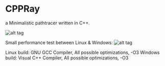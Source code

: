 CPPRay
====

a Minimalistic pathtracer written in C++.

![alt tag](https://raw.githubusercontent.com/Harha/CPPRay/master/cppray.png)

Small performance test between Linux & Windows:
![alt tag](https://raw.githubusercontent.com/Harha/CPPRay/master/performance.png)

Linux build: GNU GCC Compiler, All possible optimizations, -O3
Windows build: Visual C++ Compiler, All possible optimizations, -O3